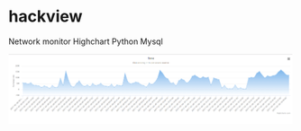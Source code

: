 # hackview
Network monitor 
Highchart 
Python
Mysql

![image](https://github.com/wilsonleeee/hackview/blob/master/view.png)
